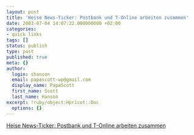 ```yaml
---
layout: post
title: 'Heise News-Ticker: Postbank und T-Online arbeiten zusammen'
date: 2003-07-04 14:07:22.000000000 +02:00
categories:
- quick links
tags: []
status: publish
type: post
published: true
meta: {}
author:
  login: shanson
  email: papascott-wp@gmail.com
  display_name: PapaScott
  first_name: Scott
  last_name: Hanson
excerpt: !ruby/object:Hpricot::Doc
  options: {}
---
```

<p><a title="Biggest bank meets biggest ISP" href="http://www.heise.de/newsticker/data/jk-04.07.03-004/">Heise News-Ticker: Postbank und T-Online arbeiten zusammen</a></p>
